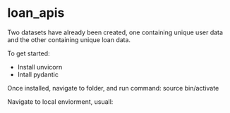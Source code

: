 # loan_apis

Two datasets have already been created, one containing unique user data and the other containing unique loan data. 


To get started: 
- Install unvicorn 
- Intall pydantic 

Once installed, navigate to folder, and run command: 
source bin/activate 

Navigate to local enviorment, usuall: 